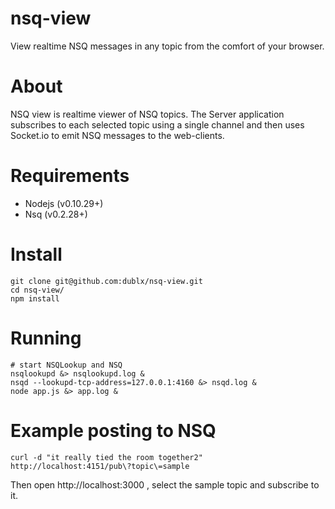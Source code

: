 nsq-view
========

View realtime NSQ messages in any topic from the comfort of your browser.


# About
NSQ view is realtime viewer of NSQ topics. The Server application subscribes to each selected topic using a single channel and then uses Socket.io to emit NSQ messages to the web-clients.

# Requirements 
* Nodejs (v0.10.29+)
* Nsq (v0.2.28+)

# Install
```shell 
git clone git@github.com:dublx/nsq-view.git
cd nsq-view/
npm install
```

# Running
```shell 
# start NSQLookup and NSQ
nsqlookupd &> nsqlookupd.log &
nsqd --lookupd-tcp-address=127.0.0.1:4160 &> nsqd.log &
node app.js &> app.log &
```

# Example posting to NSQ
```
curl -d "it really tied the room together2" http://localhost:4151/pub\?topic\=sample
```
Then open http://localhost:3000 , select the sample topic and subscribe to it.
